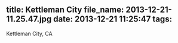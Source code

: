 title: Kettleman City
file_name: 2013-12-21-11.25.47.jpg
date: 2013-12-21 11:25:47
tags:
---

Kettleman City, CA

